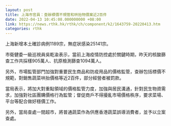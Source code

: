 ```yaml
---
layout: post
title: 上海市官員：查辦標價不規管和哄抬物價案近2百件
date: 2022-04-13 10:45:08.000000000 +08:00
link: https://news.rthk.hk/rthk/ch/component/k2/1643759-20220413.htm
categories: rthk
---
```


上海新增本土確診病例1189宗，無症狀感染25141宗。

市衛健委一級巡視員吳乾渝表示，當前上海疫情防控處於關鍵時期，昨天的核酸篩查工作共採樣905萬人、抗原檢測篩查1094萬人。

另外，市場監管部門加強對重要民生商品和防疫用品的價格監管，查辦包括標價不規範，對銷售蔬菜哄抬價格等近2百件，部分經營者被罰款。

當局表示，將加大對重點領域的價格監管力度，加強與居民溝通，針對民生物資需求，加強對社區團購價格行為監管；督促商戶不得擾亂市場價格秩序，要求菜場、平台等配合做好穩價工作。

另外，當局查處一間超市，將普通蔬菜作為供應香港蔬菜誤導消費者，並予以立案查處。
